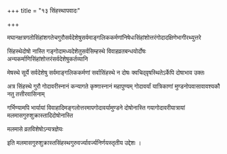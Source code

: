 +++
title = "१३ सिंहस्थापवादः"

+++

मघानक्षत्रगतोसिंहांशगतेचगुरौसर्वदेशेषुसर्वमाङ्गलिककर्मणांनिषेधःसिंहांशोत्तरंगोदादक्षिणेभागीरथ्युत्तरे

सिंहस्थेदोषो नास्ति गङ्गोदामध्यदेशेतुसर्वसिम्हस्थे विवाहव्रतबन्धयोर्दोषः अन्यकर्माणिसिंहांशोत्तरंसर्वदेशेषुकर्तव्यानि

मेषस्थे सूर्ये सर्वदेशेषु सर्वमाङ्गलिककर्मणां सर्वासिंहस्थे न दोषः क्वचिद्‌वृषस्थितेऽर्केपि दोषाभाव उक्तः

अत्र सिंहस्थे गुरौ गोदावरीस्नानं कन्यागते कृष्णास्नानं महापुण्यम् गोदावर्यां यात्रिकाणां मुण्डनोपवासावावश्यकौ नतु तत्तीरवासिनाम्

गर्भिण्यामपि भार्यायां विवाहादिमङ्गलोत्तरमापगोदावर्यामुण्डने दोषोनास्ति गयागोदावरीयात्रायां मलमासगुरुशुक्रास्तादिदोषोनास्ति

मलमासे व्रतविशेषोऽन्यत्रज्ञेयः  

इति मलमासगुरुशुक्रास्तसिंहस्थगुरुवर्ज्यावर्ज्यनिर्णयस्तृतीय उद्देशः ।  
